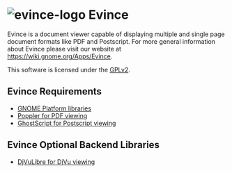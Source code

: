 # ![evince-logo] Evince

Evince is a document viewer capable of displaying multiple and single
page document formats like PDF and Postscript.  For more general
information about Evince please visit our website at 
https://wiki.gnome.org/Apps/Evince.

This software is licensed under the [GPLv2][license].

## Evince Requirements

* [GNOME Platform libraries][gnome]
* [Poppler for PDF viewing][poppler]
* [GhostScript for Postscript viewing][ghostscript]

## Evince Optional Backend Libraries

* [DjVuLibre for DjVu viewing][djvulibre]

[gnome]: https://www.gnome.org/start/
[poppler]: https://poppler.freedesktop.org/
[ghostscript]: http://pages.cs.wisc.edu/~ghost/
[djvulibre]: https://djvulibre.djvuzone.org/
[license]: COPYING
[evince-logo]: data/icons/48x48/apps/evince.png
